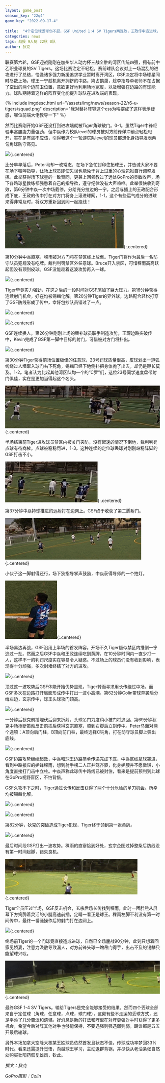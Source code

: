 ```yaml
---
layout: game_post
season_key: "22q4"
game_key: "2022-09-17-4"

title:  "4个定位球丢球伤不起，GSF United 1:4 SV Tigers两连败，王政传中造进球，大核拉边进攻回暖"
categories: news
tags: 战报 9人制 22秋 U队
author: 狄克
---
```


联赛第六轮，GSF迎战刚刚在加州华人动力杯三战全胜的湾区传统四强，拥有前中乙职业球员的SV Tigers。这场比赛注定不轻松。赛前球队会议对上一场混乱的进攻进行了总结，恰逢诸多强力新援追求学业暂时离开湾区，GSF决定将中场球星同时尽数上场，球王一宁趁机离开拥挤的中路，鸠占鹊巢，趁李指导单老师不在占据了空出的两个边前卫位置，意欲更好地利用场地宽度，以及增强在边路的有球能力。球队期待着这样的阵容变化能提升球队在进攻端的表现。

{% include imgdesc.html url="/assets/img/news/season-22/r6-u-tigers/squad.png" description="我对替补阵容这个css为啥摆成了这样表示疑惑，哪位前端大佬教导一下" %}

然而比赛刚开始GSF还没打到进攻端就被Tiger角球破门。0-1。虽然Tiger中锋经验丰富腰腹力量强劲，但中焱作为校队level的球员被对方前锋佯冲前点轻松甩开，实在是有些不应该，引得我这个一轮游院队level的球员都想化身指导发表两句角球防守高见。

![](/assets/img/news/season-22/r6-u-tigers/0-1.gif){:.centered}

比分早早落后，Peter马却一改常态，在场下急忙封印住拓球王，并告诫大家不要在场下喧哗指导，让场上球员即使失误也能免于背上过重的心理包袱自行调整发挥。此举获得场下球星的一致赞同，更兼上回领教过了远处GoPro的灵敏收声，场下各路球星教练都强憋着自己的指导欲，遵守纪律没有大声喧哗。此举很快收到奇效，第6分钟中焱一次中场截停，分给充分拉边的一宁。之后与插上的王政配合形成下底，王政的传中打在对方门将身上滚进球网，1-1，这个有些运气成分的进球来得非常及时，将双方重新回到同一起跑线！

![](/assets/img/news/season-22/r6-u-tigers/1-1.gif){:.centered}

第10分钟中焱直塞，稞雨被对方门将在禁区线上放倒。Tiger门将作为最后一名防守队员犯规没有吃牌。裁判判罚禁区外任意球。Bruce开入禁区，可惜稞雨高高跃起但没有顶到皮球。GSF没能趁着这波攻势再入一球。

![](/assets/img/news/season-22/r6-u-tigers/1.gif){:.centered}

Tiger毕竟实力强劲，在这之后的一段时间对GSF施加了巨大压力。第16分钟获得连续射门机会，好在均被锡麟化解。第20分钟Tiger的界外球，边路配合轻松打穿了GSF防线形成了传中，幸好包抄队员错过了一点。

![](/assets/img/news/season-22/r6-u-tigers/2.gif){:.centered}

![](/assets/img/news/season-22/r6-u-tigers/3.gif){:.centered}

GSF连续换人，第26分钟刚刚上场的替补球员联手制造攻势，王琛边路突破传中，Kevin完成了GSF第一脚中目标的射门，可惜被对方门将扑出。

![](/assets/img/news/season-22/r6-u-tigers/4.gif){:.centered}

第30分钟Tiger获得前场位置极佳的任意球，23号罚球质量很高，皮球划出一道弧线绕过人墙窜入球门右下死角，锡麟已经下地侧扑把身体抛了出去，却仍是鞭长莫及。1-2。笔者认为比起其他湾区队均一个的“C罗”们，这位23号同学速度盘带射门俱佳，实在是更加当得起这个名头。

![](/assets/img/news/season-22/r6-u-tigers/1-2.gif){:.centered}

半场结束前Tiger进攻球员禁区内被关门夹防，没有起速的情况下倒地，裁判判罚点球有待商榷。点球被稳稳罚进，1-3。这种连续的定位球丢球对刚刚站稳阵脚的GSF打击不小。

![](/assets/img/news/season-22/r6-u-tigers/1-3.gif){:.centered}

第37分钟中焱持球推进的远射打在边网上。GSF终于收获了第二脚射门。

![](/assets/img/news/season-22/r6-u-tigers/5.gif){:.centered}

小伙子这一脚射得还行，场下狄指导掌声鼓励，中焱获得导师的一个拍灯。

![](/assets/img/news/season-22/r6-u-tigers/clap.gif){:.centered}

半场易边再战，GSF沿用上半场的首发阵容。开场不久Tiger疑似禁区内推倒一宁逃过一劫。然而之后GSF中焱和王政连续吃到黄牌，在10分钟时间内一直少打一人，这样不一的判罚尺度实在容易令人疑惑。不过场上的球员们没有收到影响，表现得十分顽强，多次封堵终结了对方的进攻。

![](/assets/img/news/season-22/r6-u-tigers/6.gif){:.centered}

顶过这一波攻势后GSF体能开始优势显现，Tiger转而寻求用长传绕过中场。而GSF多次在边路打开局面形成传中打出一波小高潮。第62分钟Colin带球奔袭后分给左边，玄宗传中，球王头球攻门顶高。

![](/assets/img/news/season-22/r6-u-tigers/7.gif){:.centered}

一分钟后狄克前插埋伏后迎来折射，头球吊门力度稍小被门将追回。第69分钟狄克中场抢断策动反击前插后获得玄宗直塞，顺到右脚后立刻传中。Peter马面对两个选项：A顶向后门柱，B顶向前门柱，最终选择C钝角，打在防守球员脚上弹出底线。

![](/assets/img/news/season-22/r6-u-tigers/8.gif){:.centered}

GSF边路攻势继续起效，中焱和球王边路简单传递完成下底，中焱底线拿球突进，看到中路接应的妒锋稞雨，想到射手榜二人正并驾齐驱，化身妒腰并不愿做饼，小角度直接打门击中立柱。中焱声称此球传中路线已被封住，看来是提前预判到此球在GoPro视野盲区，不怕背锅。

GSF久攻不下之时，Tiger通过长传和反击获得了两个十分危险的单刀机会。所幸均被锡麟化解。

![](/assets/img/news/season-22/r6-u-tigers/9.gif){:.centered}

![](/assets/img/news/season-22/r6-u-tigers/10.gif){:.centered}

第82分钟，狄克的突破造成Tiger犯规，Tiger终于领到第一张黄牌。

![](/assets/img/news/season-22/r6-u-tigers/yellow.gif){:.centered}

最后时间段GSF打出一波攻势。稞雨的直塞恰到好处，玄宗企图过掉整条后防线没有第一时间起脚，错失良机。

![](/assets/img/news/season-22/r6-u-tigers/11.gif){:.centered}

Tiger全员压过半场，GSF反击机会，玄宗后场长传找到稞雨，此时一团胖熊从屏幕下方捣腾着灵活的小腿高速前插，定睛一看正是球王。稞雨左脚不利没有第一时间传中，最终一番骚操作后的射门打在边网上。

![](/assets/img/news/season-22/r6-u-tigers/12.gif){:.centered}

终场前Tiger的一个门球竟直接造成进球，自然已全场鏖战90分钟，此刻只想着回家见娇妻，注意力涣散导致漏人，对方前锋头球一蹭吊门得手，出击不及的锡麟只能望球兴叹。

![](/assets/img/news/season-22/r6-u-tigers/1-4.gif){:.centered}

最终GSF 1-4 SV Tigers。输给Tigers是完全能够接受的结果。然而四个丢球全部来自于定位球（角球，任意球，点球，球门球），这颇有些不走运的丢球方式，还是平添了几分苦涩和遗憾。好消息是新的打法和阵型在对阵更强对手时获得了更多机会，希望今后对阵其他对手也够能保持，不要遇强则强遇弱则弱，踢谁都是五五开最后输球。

另外本场加拿大空降大核某王姓球员依然首发且状态不佳，传球成功率梦回33%时代。看来还需提升觉悟，向越球王学习，主动退群背锅，并尽快从老油条张自然处购买壮阳药恢复雄风，钦此。

*撰文：狄克*

*GoPro摄影：Colin*
